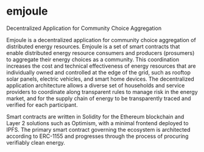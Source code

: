 # emjoule

Decentralized Application for Community Choice Aggregation

Emjoule is a decentralized application for community choice aggregation of distributed energy resources. Emjoule is a set of smart contracts that enable distributed energy resource consumers and producers (prosumers) to aggregate their energy choices as a community. This coordination increases the cost and technical effectiveness of energy resources that are individually owned and controlled at the edge of the grid, such as rooftop solar panels, electric vehicles, and smart home devices. The decentralized application architecture allows a diverse set of households and service providers to coordinate along transparent rules to manage risk in the energy market, and for the supply chain of energy to be transparently traced and verified for each participant.

Smart contracts are written in Solidity for the Ethereum blockchain and Layer 2 solutions such as Optimism, with a minimal frontend deployed to IPFS. The primary smart contract governing the ecosystem is architected according to ERC-1155 and progresses through the process of procuring verifiably clean energy.